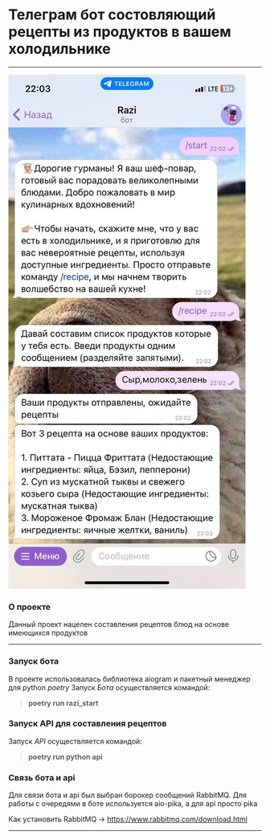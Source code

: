 # Телеграм бот состовляющий рецепты из продуктов в вашем холодильнике

---
![GUI](bot.jpg)

### О проекте
Данный проект нацелен составления рецептов блюд на основе имеющихся продуктов

---

### Запуск бота
В проекте использовалась библиотека aiogram и пакетный менеджер для python *poetry*
Запуск *Бота* осуществляется командой:
> __poetry run razi_start__ 

### Запуск API для составления рецептов
Запуск *API* осуществляется командой:
> __poetry run python api__ 

### Связь бота и api
Для связи бота и api был выбран борокер сообщений RabbitMQ. Для работы с очередями в боте используется aio-pika, а для api просто pika

Как установить RabbitMQ -> https://www.rabbitmq.com/download.html

---







